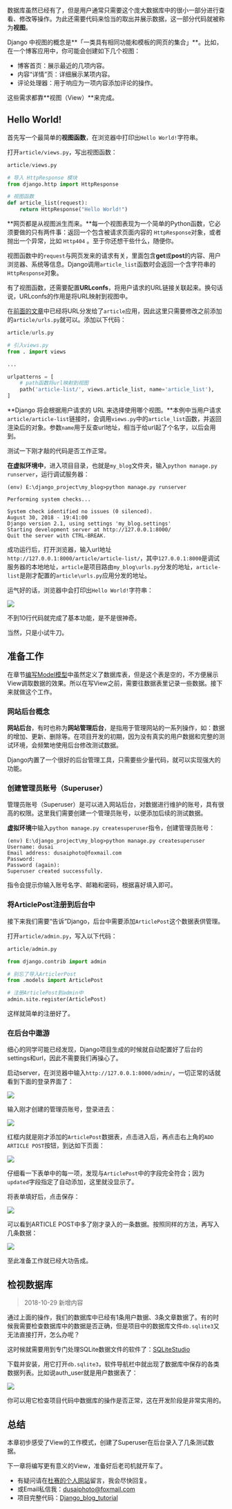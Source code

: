 数据库虽然已经有了，但是用户通常只需要这个庞大数据库中的很小一部分进行查看、修改等操作。为此还需要代码来恰当的取出并展示数据，这一部分代码就被称为**视图**。

Django 中视图的概念是**「一类具有相同功能和模板的网页的集合」**。比如，在一个博客应用中，你可能会创建如下几个视图：

- 博客首页：展示最近的几项内容。
- 内容“详情”页：详细展示某项内容。
- 评论处理器：用于响应为一项内容添加评论的操作。

这些需求都靠**视图（View）**来完成。

## Hello World!

首先写一个最简单的**视图函数**，在浏览器中打印出`Hello World!`字符串。

打开`article/views.py`，写出视图函数：

```python
article/views.py

# 导入 HttpResponse 模块
from django.http import HttpResponse

# 视图函数
def article_list(request):
    return HttpResponse("Hello World!")
```

**网页都是从视图派生而来。**每一个视图表现为一个简单的Python函数，它必须要做的只有两件事：返回一个包含被请求页面内容的 `HttpResponse`对象，或者抛出一个异常，比如 `Http404` 。至于你还想干些什么，随便你。

视图函数中的`request`与网页发来的请求有关，里面包含**get**或**post**的内容、用户浏览器、系统等信息。Django调用`article_list`函数时会返回一个含字符串的 `HttpResponse`对象。

有了视图函数，还需要配置**URLconfs**，将用户请求的URL链接关联起来。换句话说，URLconfs的作用是将URL映射到视图中。

在[前面的文章](https://www.dusaiphoto.com/article/article-detail/6/)中已经将URL分发给了`article`应用，因此这里只需要修改之前添加的`article/urls.py`就可以。添加以下代码：

```python
article/urls.py

# 引入views.py
from . import views

...

urlpatterns = [
    # path函数将url映射到视图
    path('article-list/', views.article_list, name='article_list'),
]
```

**Django 将会根据用户请求的 URL 来选择使用哪个视图。**本例中当用户请求`article/article-list`链接时，会调用`views.py`中的`article_list`函数，并返回渲染后的对象。参数`name`用于反查url地址，相当于给url起了个名字，以后会用到。

测试一下刚才敲的代码是否工作正常。

**在虚拟环境中**，进入项目目录，也就是`my_blog`文件夹，输入`python manage.py runserver`，运行调试服务器：

```
(env) E:\django_project\my_blog>python manage.py runserver

Performing system checks...

System check identified no issues (0 silenced).
August 30, 2018 - 19:41:00
Django version 2.1, using settings 'my_blog.settings'
Starting development server at http://127.0.0.1:8000/
Quit the server with CTRL-BREAK.
```

成功运行后，打开浏览器，输入url地址`http://127.0.0.1:8000/article/article-list/`，其中`127.0.0.1:8000`是调试服务器的本地地址，`article`是项目路由`my_blog\urls.py`分发的地址，`article-list`是刚才配置的`article\urls.py`应用分发的地址。

运气好的话，浏览器中会打印出`Hello World!`字符串：

![](./assets/05.View视图初探/hello.jpg)

不到10行代码就完成了基本功能，是不是很神奇。

当然，只是小试牛刀。



## 准备工作

在章节[编写Model模型](https://www.dusaiphoto.com/article/article-detail/11/)中虽然定义了数据库表，但是这个表是空的，不方便展示View调取数据的效果。所以在写View之前，需要往数据表里记录一些数据。接下来就做这个工作。

### 网站后台概念

**网站后台**，有时也称为**网站管理后台**，是指用于管理网站的一系列操作，如：数据的增加、更新、删除等。在项目开发的初期，因为没有真实的用户数据和完整的测试环境，会频繁地使用后台修改测试数据。

Django内置了一个很好的后台管理工具，只需要些少量代码，就可以实现强大的功能。

### 创建管理员账号（Superuser）

管理员账号（Superuser）是可以进入网站后台，对数据进行维护的账号，具有很高的权限。这里我们需要创建一个管理员账号，以便添加后续的测试数据。

**虚拟环境**中输入`python manage.py createsuperuser`指令，创建管理员账号：

```
(env) E:\django_project\my_blog>python manage.py createsuperuser
Username: dusai
Email address: dusaiphoto@foxmail.com
Password:
Password (again):
Superuser created successfully.
```

指令会提示你输入账号名字、邮箱和密码，根据喜好填入即可。

### 将ArticlePost注册到后台中

接下来我们需要“告诉”Django，后台中需要添加`ArticlePost`这个数据表供管理。

打开`article/admin.py`，写入以下代码：

```python
article/admin.py

from django.contrib import admin

# 别忘了导入ArticlerPost
from .models import ArticlePost

# 注册ArticlePost到admin中
admin.site.register(ArticlePost)
```

这样就简单的注册好了。

### 在后台中遨游

细心的同学可能已经发现，Django项目生成的时候就自动配置好了后台的settings和url，因此不需要我们再操心了。

启动server，在浏览器中输入`http://127.0.0.1:8000/admin/`，一切正常的话就看到下面的登录界面了：

![](./assets/05.View视图初探/1.jpg)

输入刚才创建的管理员账号，登录进去：

![](./assets/05.View视图初探/2.jpg)

红框内就是刚才添加的`ArticlePost`数据表，点击进入后，再点击右上角的`ADD ARTICLE POST`按钮，到达如下页面：

![](./assets/05.View视图初探/4.jpg)

仔细看一下表单中的每一项，发现与`ArticlePost`中的字段完全符合；因为`updated`字段指定了自动添加，这里就没显示了。

将表单填好后，点击保存：

![](./assets/05.View视图初探/5.jpg)

可以看到ARTICLE POST中多了刚才录入的一条数据。按照同样的方法，再写入几条数据：

![](./assets/05.View视图初探/6.jpg)

至此准备工作就已经大功告成。

## 检视数据库

> 2018-10-29 新增内容

通过上面的操作，我们的数据库中已经有1条用户数据、3条文章数据了。有的时候我需要检查数据库中的数据是否正确，但是项目中的数据库文件`db.sqlite3`又无法直接打开，怎么办呢？

这时候就需要用到专门处理SQLite数据文件的软件了：[SQLiteStudio](https://sqlitestudio.pl/index.rvt)

下载并安装，用它打开`db.sqlite3`，软件导航栏中就出现了数据库中保存的各类数据列表。比如说auth_user就是用户数据表了：

![](./assets/05.View视图初探/屏幕截图70.jpg)

你可以用它检查项目代码中数据库的操作是否正常，这在开发阶段是非常实用的。

## 总结

本章初步感受了View的工作模式，创建了Superuser在后台录入了几条测试数据。

下一章将编写更有意义的View，准备好后老司机就开车了。

- 有疑问请在[杜赛的个人网站](http://www.dusaiphoto.com)留言，我会尽快回复。
- 或Email私信我：dusaiphoto@foxmail.com
- 项目完整代码：[Django_blog_tutorial](https://github.com/stacklens/django_blog_tutorial)
